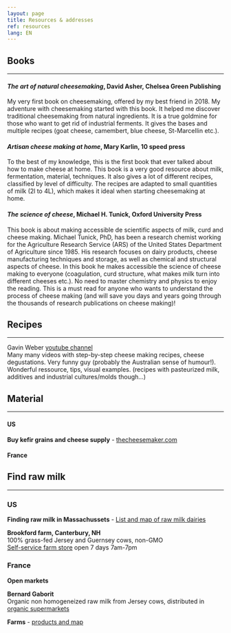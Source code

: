 ```yaml
---
layout: page
title: Resources & addresses
ref: resources
lang: EN
---
```


## Books
---

#### *The art of natural cheesemaking*, David Asher, Chelsea Green Publishing

My very first book on cheesemaking, offered by my best friend in 2018. My adventure with cheesemaking started with this book. It helped me discover traditional cheesemaking from natural ingredients. It is a true goldmine for those who want to get rid of industrial ferments. It gives the bases and multiple recipes (goat cheese, camembert, blue cheese, St-Marcellin etc.).

#### *Artisan cheese making at home*, Mary Karlin, 10 speed press

To the best of my knowledge, this is the first book that ever talked about how to make cheese at home. This book is a very good resource about milk, fermentation, material, techniques. It also gives a lot of different recipes, classified by level of difficulty. The recipes are adapted to small quantities of milk (2l to 4L), which makes it ideal when starting cheesemaking at home.

#### *The science of cheese*, Michael H. Tunick, Oxford University Press

This book is about making accessible de scientific aspects of milk, curd and cheese making. 
Michael Tunick, PhD, has been a research chemist working for the Agriculture Research Service (ARS) of the United States Department of Agriculture since 1985.
His research focuses on dairy products, cheese manufacturing techniques and storage, as well as chemical and structural aspects of cheese.
In this book he makes accessible the science of cheese making to everyone (coagulation, curd structure, what makes milk turn into different cheeses etc.). 
No need to master chemistry and physics to enjoy the reading. 
This is a must read for anyone who wants to understand the process of cheese making (and will save you days and years going through the thousands of research publications on cheese making)!


## Recipes
---

Gavin Weber [youtube channel](https://www.youtube.com/channel/UCE31MqUy6nIMJ_f8y4R3_AA)
<span style="line-height:10px;"><br></span> 
Many many videos with step-by-step cheese making recipes, cheese degustations. Very funny guy (probably the Australian sense of humour!). 
Wonderful ressource, tips, visual examples. (recipes with pasteurized milk, additives and industrial cultures/molds though...)


## Material
---

#### US
**Buy kefir grains and cheese supply** - 
[thecheesemaker.com](https://www.thecheesemaker.com/)

#### France



## Find raw milk
---

### US

**Finding raw milk in Massachussets** - 
[List and map of raw milk dairies](https://www.nofamass.org/raw-milk)

**Brookford farm, Canterbury, NH**
<span style="line-height:10px;"><br></span> 
100% grass-fed Jersey and Guernsey cows, non-GMO
<span style="line-height:10px;"><br></span> 
[Self-service farm store](http://www.brookfordfarm.com/farm-store) open 7 days 7am-7pm

### France

**Open markets**

**Bernard Gaborit**
<span style="line-height:10px;"><br></span> 
Organic non homogeneized raw milk from Jersey cows, distributed in [organic supermarkets](https://www.bernardgaborit.fr/ou-nous-trouver/les-magasins-distributeurs)

**Farms** - [products and map](https://www.bienvenue-a-la-ferme.com/)